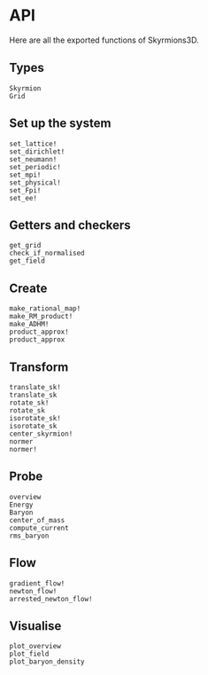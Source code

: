 # API

Here are all the exported functions of Skyrmions3D.

## Types

```@docs
Skyrmion
Grid
```

## Set up the system

```@docs
set_lattice!
set_dirichlet!
set_neumann!
set_periodic!
set_mpi!
set_physical!
set_Fpi!
set_ee!
```

## Getters and checkers
```@docs
get_grid
check_if_normalised
get_field
```

## Create

```@docs
make_rational_map!
make_RM_product!
make_ADHM!
product_approx!
product_approx
```

## Transform

```@docs
translate_sk!
translate_sk
rotate_sk!
rotate_sk
isorotate_sk!
isorotate_sk
center_skyrmion!
normer
normer!
```

## Probe

```@docs
overview
Energy
Baryon
center_of_mass
compute_current
rms_baryon
```

## Flow

```@docs
gradient_flow!
newton_flow!
arrested_newton_flow!
```

## Visualise

```@docs
plot_overview
plot_field
plot_baryon_density
```
